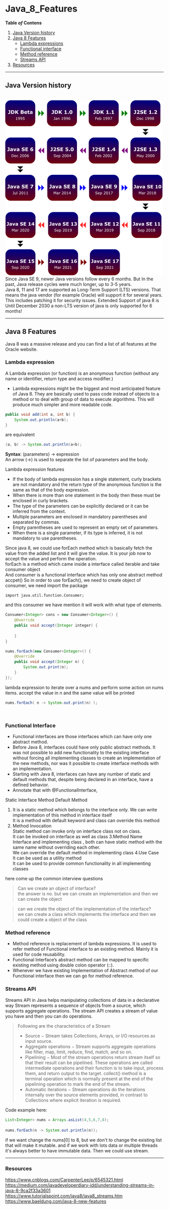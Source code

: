 # Java_8_Features

**Table *of* Contens**
1. [Java Version history](#java-version-history)
2. [Java 8 Features](#java-8-features)
    - [Lambda expressions](#lambda-expression)
    - [Functional interface](#functional-interface)
    - [Method reference](#method-reference)
    - [Streams API](#streams-api)
3. [Resources](#resources)

---
## Java Version history
<br>
<img src="./imgaes/java-versions.png">
Since Java SE 9, newer Java versions follow every 6 months. 
But In the past, Java release cycles were much longer, up to 3-5 years.
<br>
Java 8, 11 and 17 are supported as Long-Term Support (LTS) versions.
That means the java vendor (for example Oracle) will support it for several years. This includes patching it for security issues.
Extended Support of java 8 is Until December 2030
a non-LTS version of java is only supported for 6 months!

---
## Java 8 Features
Java 8 was a massive release and you can find a list of all features at the Oracle website.

### Lambda expression
A Lambda expression (or function) is an anonymous function (without any name or identifier, return type and access modifier.)

- Lambda expressions might be the biggest and most anticipated feature of Java 8. They are basically used to pass code instead of objects to a method or to deal with group of data to execute algorithms. This will produce much simpler and more readable code. 

```java
public void add(int a, int b) {
    System.out.println(a+b);
}
```

are equivalent

```java
(a, b) -> System.out.println(a+b);
```

__Syntax__:  (parameters) -> expression
<br>An arrow (->) is used to separate the list of parameters and the body.

Lambda expression features
- If the body of lambda expression has a single statement, curly brackets are not mandatory and the return type of the anonymous function is the same as that of the body expression. 
- When there is more than one statement in the body then these must be enclosed in curly brackets.
- The type of the parameters can be explicitly declared or it can be inferred from the context. 
- Multiple parameters are enclosed in mandatory parentheses and separated by commas. 
- Empty parentheses are used to represent an empty set of parameters. 
- When there is a single parameter, if its type is inferred, it is not mandatory to use parentheses.

Since java 8, we could use forEach method which is basically fetch the value from the added list and it will give the value. It is your job now to accept the value and perform the operation. <br> 
forEach is a method which came inside a interface called iterable and take consumer object  
And consumer is a functional interface which has only one abstract method accpet()
So in order to use forEach(), we need to create object of consumer, we need import the package 
```
import java.util.function.Consumer;
```
and this consumer we have mention it will work with what type of elements.

```java  
Consumer<Integer> cons = new Consumer<Integer>() {
    @Override
    public void accept(Integer integer) {

    }
}
```

```java
nums.forEach(new Consumer<Integer>() {
    @Override
    public void accept(Integer n) {
        System.out.print(n);
    }
});
```


lambda expression to iterate over a nums and perform some action on nums items.
accept the value in n and the same value will be printed
```java
nums.forEach( n -> System.out.print(n) );
```

<br>

### Functional Interface
- Functional interfaces are those interfaces which can have only one abstract method. 
- Before Java 8, interfaces could have only public abstract methods. It was not possible to add new functionality to the existing interface without forcing all implementing classes to create an implementation of the new methods, nor was it possible to create interface methods with an implementation.
- Starting with Java 8, interfaces can have  any number of static and default methods that, despite being declared in an interface, have a defined behavior.
- Annotate that with @FunctionalInterface, 

Static Interface Method	Default Method 
1. It is a static method which belongs to the interface only. We can write implementation of this method in interface itself
<br>It is a method with default keyword and class can override this method
2. Method Invocation
<br>Static method can invoke only on  interface class not on class.
<br>It can be invoked on interface as well as class
3.Method Name
<br>Interface and implementing class , both can have static method with the same name without overriding each other.
<br>We can override the default method in implementing class
4.Use Case
<br>It can be used as a utility method
<br>It can be used to provide common functionality in all implementing classes

here come up the common interview questions 
> Can we create an object of interface? <br>
the answer is no. but we can create an implementation
and then we can create the object

> can we create the object of the implementation of the interface? <br>
we can create a class which implements the interface and then we could create a object of the class


### Method reference
- Method reference is replacement of lambda expressions. It is used to refer method of Functional interface to an existing method. Mainly it is used for code reusability.
- Functional Interface’s abstract method can be mapped to specific existing method using double colon operator (::). 
- Whenever we have existing Implementation of Abstract method of our Functional interface then we can go for method reference.

### Streams API
Streams API in Java helps manipulating collections of data in a declarative way
Stream represents a sequence of objects from a source, which supports aggregate operations.
The stream API creates a stream of value you have and then you can do operations.

> Following are the characteristics of a Stream
> - Source − Stream takes Collections, Arrays, or I/O resources as input source.
> - Aggregate operations − Stream supports aggregate operations like filter, map, limit, reduce, find, match, and so on.
> - Pipelining − Most of the stream operations return stream itself so that their result can be pipelined. These operations are called intermediate operations and their function is to take input, process them, and return output to the target. collect() method is a terminal operation which is normally present at the end of the pipelining operation to mark the end of the stream.
> - Automatic iterations − Stream operations do the iterations internally over the source elements provided, in contrast to Collections where explicit iteration is required.

Code example here:
```java
List<Integer> nums = Arrays.asList(4,5,6,7,8);
        
nums.forEach(n -> System.out.println(n));
```        
if we want change the nums[0] to 8, but we don't to change the existing list that will make it mutable. and if we work with lots data or multiple threads it's always better to have immutable data. Then we could use stream.

---

### Resources
https://www.cnblogs.com/CarpenterLee/p/6545321.html <br>
https://medium.com/javadeveloperdiary-jdd/understanding-streams-in-java-8-9ca2f33a3601 <br>
https://www.tutorialspoint.com/java8/java8_streams.htm <br>
https://www.baeldung.com/java-8-new-features <br>








